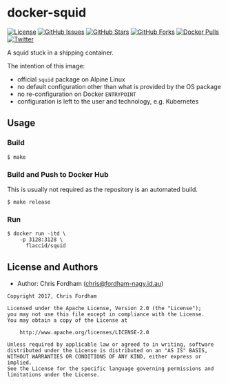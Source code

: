 # docker-squid

[![License][badge-license]][apache2]
[![GitHub Issues][badge-gh-issues]][gh-issues]
[![GitHub Stars][badge-gh-stars]][gh-stars]
[![GitHub Forks][badge-gh-forks]][gh-forks]
[![Docker Pulls][badge-docker-pulls]][docker-hub]
[![Twitter][badge-twitter]][tweet]

A squid stuck in a shipping container.

The intention of this image:

- official `squid` package on Alpine Linux
- no default configuration other than what is provided by the OS package
- no re-configuration on Docker `ENTRYPOINT`
- configuration is left to the user and technology, e.g. Kubernetes

## Usage

### Build

    $ make

### Build and Push to Docker Hub

This is usually not required as the repository is an automated build.

    $ make release

### Run

    $ docker run -itd \
        -p 3128:3128 \
          flaccid/squid

License and Authors
-------------------
- Author: Chris Fordham (<chris@fordham-nagy.id.au>)

```text
Copyright 2017, Chris Fordham

Licensed under the Apache License, Version 2.0 (the "License");
you may not use this file except in compliance with the License.
You may obtain a copy of the License at

    http://www.apache.org/licenses/LICENSE-2.0

Unless required by applicable law or agreed to in writing, software
distributed under the License is distributed on an "AS IS" BASIS,
WITHOUT WARRANTIES OR CONDITIONS OF ANY KIND, either express or implied.
See the License for the specific language governing permissions and
limitations under the License.
```

[badge-license]: https://img.shields.io/badge/license-Apache%202-blue.svg
[badge-gh-issues]: https://img.shields.io/github/issues/flaccid/docker-squid.svg
[badge-gh-forks]: https://img.shields.io/github/forks/flaccid/docker-squid.svg
[badge-gh-stars]: https://img.shields.io/github/stars/flaccid/docker-squid.svg
[badge-docker-pulls]: https://img.shields.io/docker/pulls/flaccid/squid.svg
[badge-twitter]: https://img.shields.io/twitter/url/https/github.com/flaccid/docker-squid.svg?style=social
[gh-issues]: https://github.com/flaccid/docker-squid/issues
[gh-stars]: https://github.com/flaccid/docker-squid/stargazers
[gh-forks]: https://github.com/flaccid/docker-squid/network
[docker-hub]: https://registry.hub.docker.com/u/flaccid/squid/
[apache2]: https://www.apache.org/licenses/LICENSE-2.0
[tweet]: https://twitter.com/intent/tweet?text=check%20out%20https://goo.gl/KS5vis&url=%5Bobject%20Object%5D
